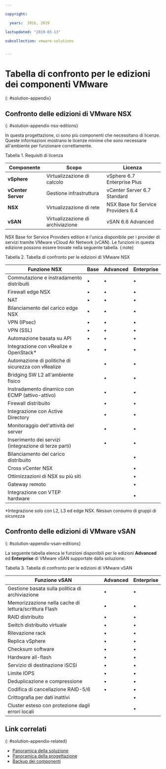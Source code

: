 ```yaml
---

copyright:

  years:  2016, 2019

lastupdated: "2019-03-13"

subcollection: vmware-solutions


---
```


# Tabella di confronto per le edizioni dei componenti VMware
{: #solution-appendix}

## Confronto delle edizioni di VMware NSX
{: #solution-appendix-nsx-editions}

In questa progettazione, ci sono più componenti che necessitano di licenze. Queste informazioni mostrano le licenze minime che sono necessarie all'ambiente per funzionare correttamente.

Tabella 1. Requisiti di licenza

Componente | Scopo | Licenza
----------|---------|-------------
**vSphere** | Virtualizzazione di calcolo | vSphere 6.7 Enterprise Plus
**vCenter Server** | Gestione infrastruttura | vCenter Server 6.7 Standard
**NSX** | Virtualizzazione di rete | NSX Base for Service Providers 6.4
**vSAN** | Virtualizzazione di archiviazione | vSAN 6.6 Advanced  

NSX Base for Service Providers edition è l'unica disponibile per i provider di servizi tramite VMware vCloud Air Network (vCAN). Le funzioni in questa edizione possono essere trovate nella seguente tabella.
{:note}

Tabella 2. Tabella di confronto per le edizioni di VMware NSX

| Funzione NSX                                   | Base | Advanced | Enterprise |
|-----------------------------------------------|------|----------|------------|
| Commutazione e instradamento distribuiti             | •    | •        | •          |
| Firewall edge NSX                             | •    | •        | •          |
| NAT                                           | •    | •        | •          |
| Bilanciamento del carico edge NSX                       | •    | •        | •          |
| VPN (IPsec)                                   | •    | •        | •          |
| VPN (SSL)                                     | •    | •        | •          |
| Automazione basata su API                         | •    | •        | •          |
| Integrazione con vRealize e OpenStack\*     | •    | •        | •          |
| Automazione di politiche di sicurezza con vRealize |      | •        | •          |
| Bridging SW L2 all'ambiente fisico        |      | •        | •          |
| Instradamento dinamico con ECMP (attivo-attivo)     |      | •        | •          |
| Firewall distribuito                       |      | •        | •          |
| Integrazione con Active Directory             |      | •        | •          |
| Monitoraggio dell'attività del server                    |      | •        | •          |
| Inserimento dei servizi (integrazione di terze parti)     |      | •        | •          |
| Bilanciamento del carico distribuito                    |      |          | •          |
| Cross vCenter NSX                             |      |          | •          |
| Ottimizzazioni di NSX su più siti                  |      |          | •          |
| Gateway remoto                                |      |          | •          |
| Integrazione con VTEP hardware                     |      |          | •          |
\*Integrazione solo con L2, L3 ed edge NSX. Nessun consumo di gruppi di sicurezza

## Confronto delle edizioni di VMware vSAN
{: #solution-appendix-vsan-editions}

La seguente tabella elenca le funzioni disponibili per le edizioni **Advanced** ed **Enterprise** di VMware vSAN supportate dalla soluzione.

Tabella 3. Tabella di confronto per le edizioni di VMware vSAN

| Funzione vSAN                                    | Advanced | Enterprise |
|-------------------------------------------------|----------|------------|
| Gestione basata sulla politica di archiviazione                 | •        | •          |
| Memorizzazione nella cache di lettura/scrittura Flash                        | •        | •          |
| RAID distribuito                                | •        | •          |
| Switch distribuito virtuale                      | •        | •          |
| Rilevazione rack                                  | •        | •          |
| Replica vSphere                             | •        | •          |
| Checksum software                               | •        | •          |
| Hardware all-flash                              | •        | •          |
| Servizio di destinazione iSCSI                            | •        | •          |
| Limite IOPS                                      | •        | •          |
| Deduplicazione e compressione                   | •        | •          |
| Codifica di cancellazione RAID-5/6                         | •        | •          |
| Crittografia per dati inattivi                         |          | •          |
| Cluster esteso con protezione dagli errori locali |          | •          |

## Link correlati
{: #solution-appendix-related}

* [Panoramica della soluzione](/docs/services/vmwaresolutions/archiref/solution?topic=vmware-solutions-solution_overview)
* [Panoramica della progettazione](/docs/services/vmwaresolutions/archiref/solution?topic=vmware-solutions-design_overview)
* [Backup dei componenti](/docs/services/vmwaresolutions/archiref/solution?topic=vmware-solutions-solution_backingup)
